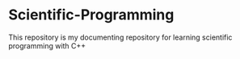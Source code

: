 # Scientific-Programming
This repository is my documenting repository for learning scientific programming with C++

